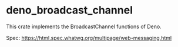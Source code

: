# deno_broadcast_channel

This crate implements the BroadcastChannel functions of Deno.

Spec: https://html.spec.whatwg.org/multipage/web-messaging.html

